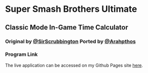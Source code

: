 # Super Smash Brothers Ultimate
## Classic Mode In-Game Time Calculator
### Original by [@SirScrubbington](https://twitter.com/SirScrubbington) Ported by [@Arahpthos](https://twitter.com/Arahpthos)

### Program Link
The live application can be accessed on my Github Pages site [here](https://arahpthos.github.io/ssbu-wol-igt-calc/index.html).
